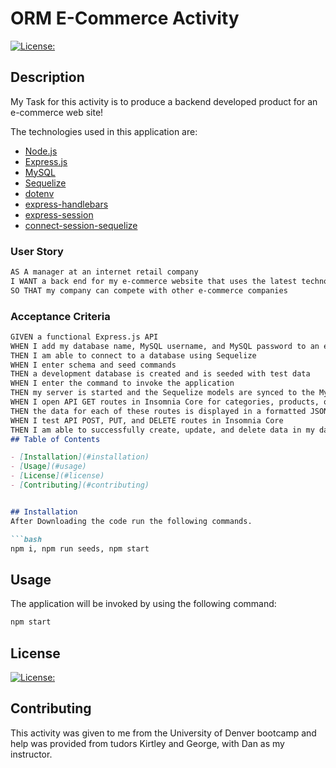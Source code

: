# ORM E-Commerce Activity

[![License:](https://img.shields.io/badge/License-MIT-yellow.svg)](https://opensource.org/licenses/MIT)

## Description
My Task for this activity is to produce a backend developed product for an e-commerce web site!

The technologies used in this application are:

- [Node.js](https://nodejs.org/en/)
- [Express.js](https://expressjs.com/) 
- [MySQL](https://www.mysql.com/) 
- [Sequelize](https://sequelize.org)
- [dotenv](https://www.npmjs.com/package/dotenv) 
- [express-handlebars](https://www.npmjs.com/package/express-handlebars) 
- [express-session](https://www.npmjs.com/package/express-session) 
- [connect-session-sequelize](https://www.npmjs.com/package/connect-session-sequelize) 


### User Story

```md
AS A manager at an internet retail company
I WANT a back end for my e-commerce website that uses the latest technologies
SO THAT my company can compete with other e-commerce companies
```

### Acceptance Criteria

```md
GIVEN a functional Express.js API
WHEN I add my database name, MySQL username, and MySQL password to an environment variable file
THEN I am able to connect to a database using Sequelize
WHEN I enter schema and seed commands
THEN a development database is created and is seeded with test data
WHEN I enter the command to invoke the application
THEN my server is started and the Sequelize models are synced to the MySQL database
WHEN I open API GET routes in Insomnia Core for categories, products, or tags
THEN the data for each of these routes is displayed in a formatted JSON
WHEN I test API POST, PUT, and DELETE routes in Insomnia Core
THEN I am able to successfully create, update, and delete data in my database
## Table of Contents

- [Installation](#installation)
- [Usage](#usage)
- [License](#license)
- [Contributing](#contributing)


## Installation
After Downloading the code run the following commands.

```bash
npm i, npm run seeds, npm start
```

## Usage



The application will be invoked by using the following command:

```bash
npm start
```




## License

[![License:](https://img.shields.io/badge/License-MIT-yellow.svg)](https://opensource.org/licenses/MIT)


## Contributing

This activity was given to me from the University of Denver bootcamp and help was provided from tudors Kirtley and George, with Dan as my instructor.

